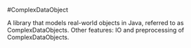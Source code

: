 #ComplexDataObject

A library that models real-world objects in Java, referred to as ComplexDataObjects. 
Other features: IO and preprocessing of ComplexDataObjects.
